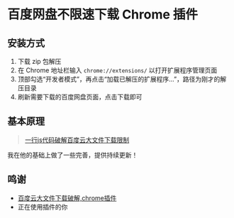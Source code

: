# 百度网盘不限速下载 Chrome 插件

## 安装方式

1. 下载 zip 包解压
2. 在 Chrome 地址栏输入 `chrome://extensions/` 以打开扩展程序管理页面
3. 顶部勾选“开发者模式”，再点击“加载已解压的扩展程序...”，路径为刚才的解压目录
4. 刷新需要下载的百度网盘页面，点击下载即可

## 基本原理

> [一行js代码破解百度云大文件下载限制](http://www.jarjar.cn/one-line-js-crack-baidu-yun)

我在他的基础上做了一些完善，提供持续更新！

## 鸣谢

* [百度云大文件下载破解,chrome插件](https://github.com/cloudroc/baidu-nolimit)
* 正在使用插件的你
